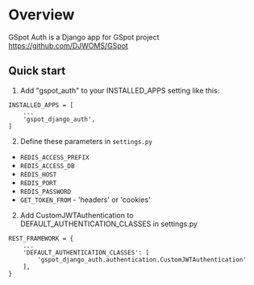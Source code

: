 # Overview

GSpot Auth is a Django app for GSpot project https://github.com/DJWOMS/GSpot

Quick start
-----------

1. Add "gspot_auth" to your INSTALLED_APPS setting like this:

```
INSTALLED_APPS = [
    ...
    'gspot_django_auth',
]
```

2. Define these parameters in `settings.py`

- `REDIS_ACCESS_PREFIX`
- `REDIS_ACCESS_DB`
- `REDIS_HOST`
- `REDIS_PORT`
- `REDIS_PASSWORD`
- `GET_TOKEN_FROM` - 'headers' or 'cookies'

2. Add CustomJWTAuthentication to DEFAULT_AUTHENTICATION_CLASSES in settings.py

```
REST_FRAMEWORK = {
    ...
    'DEFAULT_AUTHENTICATION_CLASSES': [
        'gspot_django_auth.authentication.CustomJWTAuthentication'
    ],
}
```
